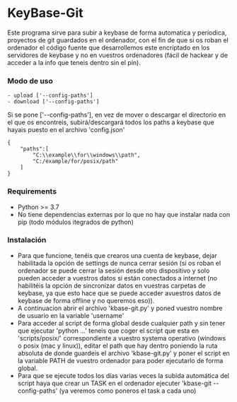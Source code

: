 # KeyBase-Git

Este programa sirve para subir a keybase de forma automatica y periodica, proyectos de git guardados en el ordenador,
con el fin de que si os roban el ordenador el código fuente que desarrollemos este encriptado en los servidores de keybase y no en vuestros ordenadores (fácil de hackear y de acceder a la info que teneis dentro sin el pin).

### Modo de uso
    - upload ['--config-paths']
    - download ['--config-paths']
Si se pone ['--config-paths'], en vez de mover o descargar el directorio en el que os encontreis, subirá/descargará todos los paths a keybase que hayais puesto en el archivo 'config.json'
```
{
    "paths":[
        "C:\\example\\for\\windows\\path",
        "C:/example/for/posix/path"
    ]
}
```

### Requirements
- Python >= 3.7
- No tiene dependencias externas por lo que no hay que instalar nada con pip (todo módulos itegrados de python)

### Instalación
- Para que funcione, tenéis que crearos una cuenta de keybase, dejar habilitada la opción de settings de nunca cerrar sesión (si os roban el ordenador se puede cerrar la sesión desde otro dispositivo y solo pueden acceder a vuestros datos si están conectados a internet (no habilitéis la opción de sincronizar datos en vuestras carpetas de keybase, ya que esto hace que se puede acceder avuestros datos de keybase de forma offline y no queremos eso)).
- A continuacion abrir el archivo 'kbase-git.py' y poned vuestro nombre de usuario en la variable 'username'
- Para acceder al script de forma global desde cualquier path y sin tener que ejecutar 'python ...' teneis que coger el script que esta en 'scripts/posix/' correspondiente a vuestro systema operativo (windows o posix (mac y linux)), editar el path que hay dentro poniendo la ruta absoluta de donde guardeis el archivo 'kbase-git.py' y poner el script en la variable PATH de vuestro ordenador para poder ejecutarlo de forma global.
- Para que se ejecute todos los días varias veces la subida automática del script haya que crear un TASK en el ordenador ejecuter 'kbase-git --config-paths' (ya veremos como poneros el task a cada uno)